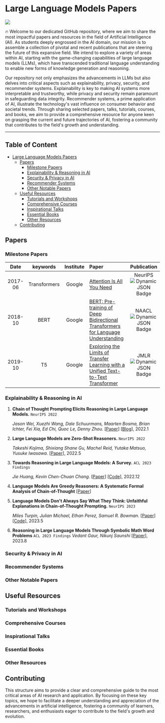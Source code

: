 # Large Language Models Papers

![](resources/image1.gif)

🔥 Welcome to our dedicated GitHub repository, where we aim to share the most impactful papers and resources in the field of Artificial Intelligence (AI). As students deeply engrossed in the AI domain, our mission is to assemble a collection of pivotal and recent publications that are steering the future of this expansive field. We intend to explore a variety of areas within AI, starting with the game-changing capabilities of large language models (LLMs), which have transcended traditional language understanding to enable new forms of knowledge generation and reasoning.

Our repository not only emphasizes the advancements in LLMs but also delves into critical aspects such as explainability, privacy, security, and recommender systems. Explainability is key to making AI systems more interpretable and trustworthy, while privacy and security remain paramount in safeguarding data integrity. Recommender systems, a prime application of AI, illustrate the technology's vast influence on consumer behavior and societal trends. Through sharing selected papers, talks, tutorials, courses, and books, we aim to provide a comprehensive resource for anyone keen on grasping the current and future trajectories of AI, fostering a community that contributes to the field's growth and understanding.

---

## Table of Content

- [Large Language Models Papers](#Large-Language-Models-Papers)
  - [Papers](#papers)
    - [Milestone Papers](#Milestone-Papers)
    - [Explainability & Reasoning in AI](#Explainability-&-Reasoning-in-AI)
    - [Security & Privacy in AI](#Security-&-Privacy-in-AI)
    - [Recommender Systems](#Recommender-Systems)
    - [Other Notable Papers](#Other-Notable-Papers)
  - [Useful Resources](#Useful-Resources)
    - [Tutorials and Workshops](#Tutorials-and-Workshops)
    - [Comprehensive Courses](#Comprehensive-Courses)
    - [Inspirational Talks](#Inspirational-Talks)
    - [Essential Books](#Essential-Books)
    - [Other Resources](#Other-Resources)
  - [Contributing](#Contributing)



## Papers

### Milestone Papers

|  Date  |       keywords       |    Institute    | Paper                                                                                                                                                                               | Publication |
| :-----: | :------------------: | :--------------: | :---------------------------------------------------------------------------------------------------------------------------------------------------------------------------------- | :---------: |
| 2017-06 |     Transformers     |      Google      | [Attention Is All You Need](https://arxiv.org/pdf/1706.03762.pdf)                                                                                                                      |   NeurIPS<br>  ![Dynamic JSON Badge](https://img.shields.io/badge/dynamic/json?url=https%3A%2F%2Fapi.semanticscholar.org%2Fgraph%2Fv1%2Fpaper%2F204e3073870fae3d05bcbc2f6a8e263d9b72e776%3Ffields%3DcitationCount&query=%24.citationCount&label=citation) |
| 2018-10 |         BERT         |      Google      | [BERT: Pre-training of Deep Bidirectional Transformers for Language Understanding](https://aclanthology.org/N19-1423.pdf)                                                              |    NAACL <br>![Dynamic JSON Badge](https://img.shields.io/badge/dynamic/json?url=https%3A%2F%2Fapi.semanticscholar.org%2Fgraph%2Fv1%2Fpaper%2Fdf2b0e26d0599ce3e70df8a9da02e51594e0e992%3Ffields%3DcitationCount&query=%24.citationCount&label=citation)    |
| 2019-10 |          T5          |      Google      | [Exploring the Limits of Transfer Learning with a Unified Text-to-Text Transformer](https://jmlr.org/papers/v21/20-074.html)                                                           |    JMLR<br>  ![Dynamic JSON Badge](https://img.shields.io/badge/dynamic/json?url=https%3A%2F%2Fapi.semanticscholar.org%2Fgraph%2Fv1%2Fpaper%2F3cfb319689f06bf04c2e28399361f414ca32c4b3%3Ffields%3DcitationCount&query=%24.citationCount&label=citation)  |




### Explainability & Reasoning in AI 
1. **Chain of Thought Prompting Elicits Reasoning in Large Language Models.** `NeurIPS 2022`

    *Jason Wei, Xuezhi Wang, Dale Schuurmans, Maarten Bosma, Brian Ichter, Fei Xia, Ed Chi, Quoc Le, Denny Zhou.* [[Paper](https://arxiv.org/abs/2201.11903)] [[Blog](https://ai.googleblog.com/2022/05/language-models-perform-reasoning-via.html)], 2022.1

1. **Large Language Models are Zero-Shot Reasoners.** `NeurIPS 2022`
   
    *Takeshi Kojima, Shixiang Shane Gu, Machel Reid, Yutaka Matsuo, Yusuke Iwasawa.* [[Paper](https://arxiv.org/abs/2205.11916)], 2022.5

1. **Towards Reasoning in Large Language Models: A Survey.** `ACL 2023 Findings`

    *Jie Huang, Kevin Chen-Chuan Chang.* [[Paper](https://arxiv.org/abs/2212.10403)] [[Code](https://github.com/jeffhj/LM-reasoning)], 2022.12

1. **Language Models Are Greedy Reasoners: A Systematic Formal Analysis of Chain-of-Thought** 
    [[Paper](https://arxiv.org/abs/2210.01240)]

1. **Language Models Don't Always Say What They Think: Unfaithful Explanations in Chain-of-Thought Prompting.** `NeurIPS 2023`

    *Miles Turpin, Julian Michael, Ethan Perez, Samuel R. Bowman.* [[Paper](https://arxiv.org/abs/2305.04388)] [[Code](https://github.com/milesaturpin/cot-unfaithfulness)], 2023.5

1. **Reasoning in Large Language Models Through Symbolic Math Word Problems** `ACL 2023 Findings`
    *Vedant Gaur, Nikunj Saunshi* [[Paper](https://arxiv.org/abs/2308.01906)], 2023.8


### Security & Privacy in AI

### Recommender Systems

### Other Notable Papers

## Useful Resources

### Tutorials and Workshops

### Comprehensive Courses

### Inspirational Talks

### Essential Books

### Other Resources

## Contributing

This structure aims to provide a clear and comprehensive guide to the most critical areas of AI research and application. By focusing on these key topics, we hope to facilitate a deeper understanding and appreciation of the advancements in artificial intelligence, fostering a community of learners, researchers, and enthusiasts eager to contribute to the field's growth and evolution.







